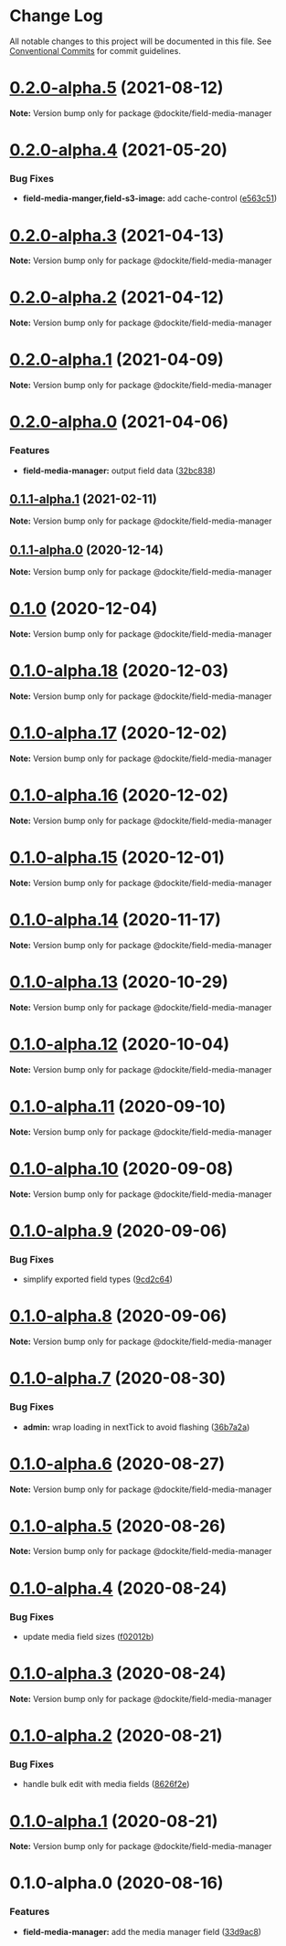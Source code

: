 # Change Log

All notable changes to this project will be documented in this file.
See [Conventional Commits](https://conventionalcommits.org) for commit guidelines.

# [0.2.0-alpha.5](https://github.com/dockite/dockite/compare/@dockite/field-media-manager@0.2.0-alpha.4...@dockite/field-media-manager@0.2.0-alpha.5) (2021-08-12)

**Note:** Version bump only for package @dockite/field-media-manager





# [0.2.0-alpha.4](https://github.com/dockite/dockite/compare/@dockite/field-media-manager@0.2.0-alpha.3...@dockite/field-media-manager@0.2.0-alpha.4) (2021-05-20)


### Bug Fixes

* **field-media-manger,field-s3-image:** add cache-control ([e563c51](https://github.com/dockite/dockite/commit/e563c5179daf2830a8731fbf6ad5f7a7435c055e))





# [0.2.0-alpha.3](https://github.com/dockite/dockite/compare/@dockite/field-media-manager@0.2.0-alpha.2...@dockite/field-media-manager@0.2.0-alpha.3) (2021-04-13)

**Note:** Version bump only for package @dockite/field-media-manager





# [0.2.0-alpha.2](https://github.com/dockite/dockite/compare/@dockite/field-media-manager@0.2.0-alpha.1...@dockite/field-media-manager@0.2.0-alpha.2) (2021-04-12)

**Note:** Version bump only for package @dockite/field-media-manager





# [0.2.0-alpha.1](https://github.com/dockite/dockite/compare/@dockite/field-media-manager@0.2.0-alpha.0...@dockite/field-media-manager@0.2.0-alpha.1) (2021-04-09)

**Note:** Version bump only for package @dockite/field-media-manager





# [0.2.0-alpha.0](https://github.com/dockite/dockite/compare/@dockite/field-media-manager@0.1.1-alpha.1...@dockite/field-media-manager@0.2.0-alpha.0) (2021-04-06)


### Features

* **field-media-manager:** output field data ([32bc838](https://github.com/dockite/dockite/commit/32bc8383180b98b2c9665a9713550eb1e1dc163b))





## [0.1.1-alpha.1](https://github.com/dockite/dockite/compare/@dockite/field-media-manager@0.1.1-alpha.0...@dockite/field-media-manager@0.1.1-alpha.1) (2021-02-11)

**Note:** Version bump only for package @dockite/field-media-manager





## [0.1.1-alpha.0](https://github.com/dockite/dockite/compare/@dockite/field-media-manager@0.1.0...@dockite/field-media-manager@0.1.1-alpha.0) (2020-12-14)

**Note:** Version bump only for package @dockite/field-media-manager





# [0.1.0](https://github.com/dockite/dockite/compare/@dockite/field-media-manager@0.1.0-alpha.18...@dockite/field-media-manager@0.1.0) (2020-12-04)

**Note:** Version bump only for package @dockite/field-media-manager





# [0.1.0-alpha.18](https://github.com/dockite/dockite/compare/@dockite/field-media-manager@0.1.0-alpha.17...@dockite/field-media-manager@0.1.0-alpha.18) (2020-12-03)

**Note:** Version bump only for package @dockite/field-media-manager





# [0.1.0-alpha.17](https://github.com/dockite/dockite/compare/@dockite/field-media-manager@0.1.0-alpha.16...@dockite/field-media-manager@0.1.0-alpha.17) (2020-12-02)

**Note:** Version bump only for package @dockite/field-media-manager





# [0.1.0-alpha.16](https://github.com/dockite/dockite/compare/@dockite/field-media-manager@0.1.0-alpha.15...@dockite/field-media-manager@0.1.0-alpha.16) (2020-12-02)

**Note:** Version bump only for package @dockite/field-media-manager





# [0.1.0-alpha.15](https://github.com/dockite/dockite/compare/@dockite/field-media-manager@0.1.0-alpha.14...@dockite/field-media-manager@0.1.0-alpha.15) (2020-12-01)

**Note:** Version bump only for package @dockite/field-media-manager





# [0.1.0-alpha.14](https://github.com/dockite/dockite/compare/@dockite/field-media-manager@0.1.0-alpha.13...@dockite/field-media-manager@0.1.0-alpha.14) (2020-11-17)

**Note:** Version bump only for package @dockite/field-media-manager





# [0.1.0-alpha.13](https://github.com/dockite/dockite/compare/@dockite/field-media-manager@0.1.0-alpha.12...@dockite/field-media-manager@0.1.0-alpha.13) (2020-10-29)

**Note:** Version bump only for package @dockite/field-media-manager





# [0.1.0-alpha.12](https://github.com/dockite/dockite/compare/@dockite/field-media-manager@0.1.0-alpha.11...@dockite/field-media-manager@0.1.0-alpha.12) (2020-10-04)

**Note:** Version bump only for package @dockite/field-media-manager





# [0.1.0-alpha.11](https://github.com/dockite/dockite/compare/@dockite/field-media-manager@0.1.0-alpha.10...@dockite/field-media-manager@0.1.0-alpha.11) (2020-09-10)

**Note:** Version bump only for package @dockite/field-media-manager





# [0.1.0-alpha.10](https://github.com/dockite/dockite/compare/@dockite/field-media-manager@0.1.0-alpha.9...@dockite/field-media-manager@0.1.0-alpha.10) (2020-09-08)

**Note:** Version bump only for package @dockite/field-media-manager





# [0.1.0-alpha.9](https://github.com/dockite/dockite/compare/@dockite/field-media-manager@0.1.0-alpha.8...@dockite/field-media-manager@0.1.0-alpha.9) (2020-09-06)


### Bug Fixes

* simplify exported field types ([9cd2c64](https://github.com/dockite/dockite/commit/9cd2c64a8bdce7ab78cd6653e03547950df15d42))





# [0.1.0-alpha.8](https://github.com/dockite/dockite/compare/@dockite/field-media-manager@0.1.0-alpha.7...@dockite/field-media-manager@0.1.0-alpha.8) (2020-09-06)

**Note:** Version bump only for package @dockite/field-media-manager





# [0.1.0-alpha.7](https://github.com/dockite/dockite/compare/@dockite/field-media-manager@0.1.0-alpha.6...@dockite/field-media-manager@0.1.0-alpha.7) (2020-08-30)


### Bug Fixes

* **admin:** wrap loading in nextTick to avoid flashing ([36b7a2a](https://github.com/dockite/dockite/commit/36b7a2a5f078042215dde357e8115e1b057ee8a8))





# [0.1.0-alpha.6](https://github.com/dockite/dockite/compare/@dockite/field-media-manager@0.1.0-alpha.5...@dockite/field-media-manager@0.1.0-alpha.6) (2020-08-27)

**Note:** Version bump only for package @dockite/field-media-manager





# [0.1.0-alpha.5](https://github.com/dockite/dockite/compare/@dockite/field-media-manager@0.1.0-alpha.4...@dockite/field-media-manager@0.1.0-alpha.5) (2020-08-26)

**Note:** Version bump only for package @dockite/field-media-manager





# [0.1.0-alpha.4](https://github.com/dockite/dockite/compare/@dockite/field-media-manager@0.1.0-alpha.3...@dockite/field-media-manager@0.1.0-alpha.4) (2020-08-24)


### Bug Fixes

* update media field sizes ([f02012b](https://github.com/dockite/dockite/commit/f02012b5d1d6338c8fda2061cb07e7d2db20e543))





# [0.1.0-alpha.3](https://github.com/dockite/dockite/compare/@dockite/field-media-manager@0.1.0-alpha.2...@dockite/field-media-manager@0.1.0-alpha.3) (2020-08-24)

**Note:** Version bump only for package @dockite/field-media-manager





# [0.1.0-alpha.2](https://github.com/dockite/dockite/compare/@dockite/field-media-manager@0.1.0-alpha.1...@dockite/field-media-manager@0.1.0-alpha.2) (2020-08-21)


### Bug Fixes

* handle bulk edit with media fields ([8626f2e](https://github.com/dockite/dockite/commit/8626f2e2569c9fb6ebcfa8ffbee73aa15ff5037e))





# [0.1.0-alpha.1](https://github.com/dockite/dockite/compare/@dockite/field-media-manager@0.1.0-alpha.0...@dockite/field-media-manager@0.1.0-alpha.1) (2020-08-21)

**Note:** Version bump only for package @dockite/field-media-manager





# 0.1.0-alpha.0 (2020-08-16)


### Features

* **field-media-manager:** add the media manager field ([33d9ac8](https://github.com/dockite/dockite/commit/33d9ac8c0e9d6a07ad9a8a240dd4b963549a0e90))
